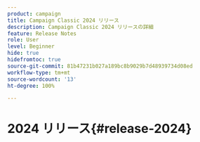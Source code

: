 ```yaml
---
product: campaign
title: Campaign Classic 2024 リリース
description: Campaign Classic 2024 リリースの詳細
feature: Release Notes
role: User
level: Beginner
hide: true
hidefromtoc: true
source-git-commit: 81b47231b027a189bc8b9029b7d48939734d08ed
workflow-type: tm+mt
source-wordcount: '13'
ht-degree: 100%

---
```


# 2024 リリース{#release-2024}
